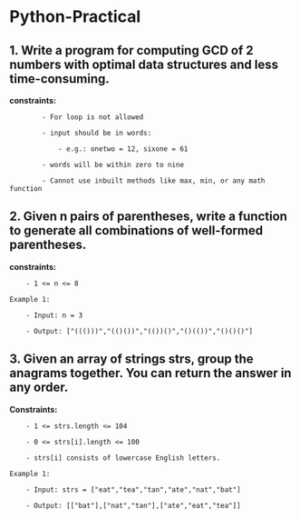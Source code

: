 # Python-Practical


## 1. Write a program for computing GCD of 2 numbers with optimal data structures and less time-consuming.
 <b>constraints:</b>
``` 
        - For loop is not allowed

        - input should be in words:

            - e.g.: onetwo = 12, sixone = 61

        - words will be within zero to nine

        - Cannot use inbuilt methods like max, min, or any math function    
```      

 
## 2. Given n pairs of parentheses, write a function to generate all combinations of well-formed parentheses.
  
 
 <b>constraints:</b>

        - 1 <= n <= 8

    Example 1:

        - Input: n = 3

        - Output: ["((()))","(()())","(())()","()(())","()()()"]

     
        
## 3. Given an array of strings strs, group the anagrams together. You can return the answer in any order.

<b>Constraints:</b>
    

        - 1 <= strs.length <= 104

        - 0 <= strs[i].length <= 100

        - strs[i] consists of lowercase English letters.

    Example 1:

        - Input: strs = ["eat","tea","tan","ate","nat","bat"]

        - Output: [["bat"],["nat","tan"],["ate","eat","tea"]]

   

